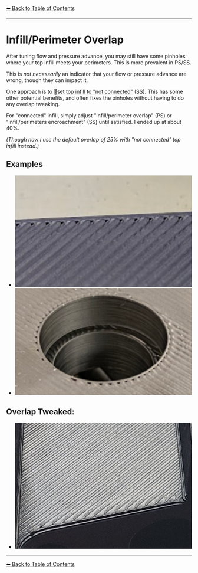 [:arrow_left: Back to Table of Contents](/README.md)

---
# Infill/Perimeter Overlap

After tuning flow and pressure advance, you may still have some pinholes where your top infill meets your perimeters. This is more prevalent in PS/SS.

This is *not necessarily* an indicator that your flow or pressure advance are wrong, though they can impact it. 

One approach is to [:page_facing_up:set top infill to "not connected"](/articles/troubleshooting/small_infill_areas_overextruded.md#not-connected-top-infill-superslicer) (SS). This has some other potential benefits, and often fixes the pinholes without having to do any overlap tweaking.

For "connected" infill, simply adjust "infill/perimeter overlap" (PS) or "infill/perimeters encroachment" (SS) until satisfied. I ended up at about 40%. 

*(Though now I use the default overlap of 25% with "not connected" top infill instead.)*

## Examples
- ![](/images/infill_perimeter_overlap/Overlap-1.png) 
- ![](/images/infill_perimeter_overlap/Overlap-2.png) 
## Overlap Tweaked:

- ![](/images/infill_perimeter_overlap/Overlap-Fixed1.png) 

---

[:arrow_left: Back to Table of Contents](/README.md)